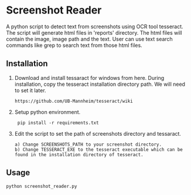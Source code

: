 # Screenshot Reader
A python script to detect text from screenshots using OCR tool tesseract.
The script will generate html files in 'reports' directory. The html files will contain the image, image path and the text. 
User can use text search commands like grep to search text from those html files.

## Installation

1. Download and install tessaract for windows from here. During installation, copy the tesseract installation directory path. We will need to set it later.

       https://github.com/UB-Mannheim/tesseract/wiki

2. Setup python environment.

        pip install -r requirements.txt

3. Edit the script to set the path of screenshots directory and tessaract.

       a) Change SCREENSHOTS_PATH to your screenshot directory.
       b) Change TESSERACT_EXE to the tesseract executable which can be found in the installation directory of tesseract.


## Usage

```bash
python screenshot_reader.py
```

